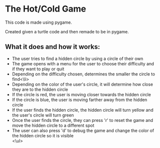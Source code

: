 <h1>The Hot/Cold Game</h1>
<p>This code is made using pygame.</p>
<p>Created given a turtle code and then remade to be in pygame.</p>
<h2>What it does and how it works:</h2>
<ul>
  <li>The user tries to find a hidden circle by using a circle of their own</li>
  <li>The game opens with a menu for the user to choose their difficulty and if they want to play or quit</li>
  <li>Depending on the difficulty chosen, determines the smaller the circle to find<\li>
  <li>Depending on the color of the user's circle, it will determine how close they are to the hidden circle</li>
  <li>If the circle is red, the user is moving closer towards the hidden circle</li>
  <li>If the circle is blue, the user is moving farther away from the hidden circle</li>
  <li>If the user finds the hidden circle, the hidden circle will turn yellow and the user's circle will turn green</li>
  <li>Once the user finds the circle, they can press 'r' to reset the game and move the hidden circle to a different spot</li>
  <li>The user can also press 'd' to debug the game and change the color of the hidden circle so it is visible</li>
<\ul>
    
